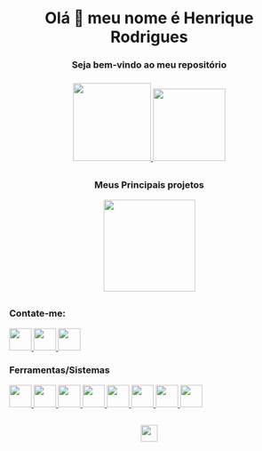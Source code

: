 <h1 align='center'> Olá 👋 meu nome é Henrique Rodrigues </h1>
<h3 align='center'> Seja bem-vindo ao meu repositório <h3>
  
<div align="center">
  <a href="https://github.com/Koonac">
    <img height="140px" src='https://github-readme-stats.vercel.app/api?username=Koonac&hide=contribs,prs&count_private=true&show_icons=true&theme=react&line_height=30' />
    <img height="130px" src="https://github-readme-stats.vercel.app/api/top-langs/?username=Koonac&layout=compact&langs_count=7&theme=react&line_height=30"/>
  </a>
</div>

  ##
  
<div align="center">
  <h3> Meus Principais projetos </h3>
  <a href="https://github.com/Koonac/fakeinsta">
    <img height="165px" src="https://github-readme-stats.vercel.app/api/pin/?username=Koonac&repo=fakeinsta&theme=react" />
  </a>
</div>

  ##
  
<div align="left">
  <h3> Contate-me: </h3>
  <a href="https://www.linkedin.com/in/ednilson-rodrigues/" target="_blank"> <img src="https://cdn-icons.flaticon.com/png/512/3536/premium/3536505.png?token=exp=1644243999~hmac=4da9ef226fac1d19025540d1f8295840" width="40px" height="40px"/> </a>
  <a href="https://wa.me/5514998617696" target="_blank"> <img src="https://cdn-icons-png.flaticon.com/512/220/220236.png" width="40px" height="40px"/> </a>
  <a href="mailto:ednilson.hr.santos@hotmail.com" target="_blank"> <img src="https://cdn-icons-png.flaticon.com/512/1917/1917737.png" width="40px" height="40px"/> </a>
</div>

<div align="left">
  <h3> Ferramentas/Sistemas </h3>
  <a href="https://www.php.net" target="_blank"> <img src="https://cdn-icons-png.flaticon.com/512/5968/5968332.png" width="40px" height="40px"/> </a>
  <a href="https://www.javascript.com" target="_blank"> <img src="https://cdn-icons-png.flaticon.com/512/919/919828.png" width="40px" height="40px"/> </a>
  <a href="https://www.mysql.com" target="_blank"> <img src="https://cdn-icons-png.flaticon.com/512/919/919836.png" width="40px" height="40px"/> </a>
  <a href="https://www.w3schools.com/css/" target="_blank"> <img src="https://cdn-icons-png.flaticon.com/512/5968/5968242.png" width="40px" height="40px"/> </a>
  <a href="https://www.w3schools.com/html/" target="_blank"> <img src="https://cdn-icons-png.flaticon.com/512/1051/1051277.png" width="40px" height="40px"/> </a>
  <a href="https://getbootstrap.com" target="_blank"> <img src="https://cdn-icons-png.flaticon.com/512/5968/5968672.png" width="40px" height="40px"/> </a>
  <a href="https://git-scm.com" target="_blank"> <img src="https://cdn-icons-png.flaticon.com/512/2111/2111288.png" width="40px" height="40px"/> </a>
  <a href="https://www.linux.org" target="_blank"> <img src="https://cdn-icons-png.flaticon.com/512/6124/6124995.png" width="40px" height="40px"/> </a>
</div>
    
 ##
  
<div align="center">
  <a href="https://github.com/Koonac">
    <img height="30px" src="https://komarev.com/ghpvc/?username=Koonac&color=blue&style=plastic&label=Visitantes"/>
  </a>
  
